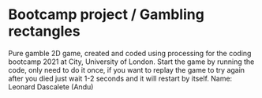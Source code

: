 # Bootcamp project / Gambling rectangles
Pure gamble 2D game, created and coded using processing for the coding bootcamp 2021 at City, University of London.
Start the game by running the code, only need to do it once, if you want to replay the game to try again after you died just wait 1-2 seconds and it will restart by itself.
Name: Leonard Dascalete (Andu)
